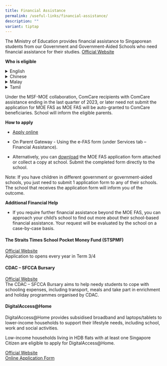 ```yaml
---
title: Financial Assistance
permalink: /useful-links/financial-assistance/
description: ""
variant: tiptap
---
```

<p>The Ministry of Education provides financial assistance to Singaporean
students from our Government and Government-Aided Schools who need financial
assistance for their studies. <a href="https://www.moe.gov.sg/financial-matters/financial-assistance" rel="noopener noreferrer nofollow" target="_blank">Official Website</a>
</p>
<p><strong>Who is eligible</strong>
</p>
<div data-type="detailGroup" class="isomer-accordion isomer-accordion-white">
<details class="isomer-details">
<summary>English</summary>
<div data-type="detailsContent" class="isomer-details-content">
<p>
<br>
</p>
<div class="isomer-image-wrapper">
<img style="width: 100%" height="auto" width="100%" alt="" src="/images/FAS/Document_4a_MOE_FAS_pamphlet__EL_.jpg">
</div>
</div>
</details>
<details class="isomer-details">
<summary>Chinese</summary>
<div data-type="detailsContent" class="isomer-details-content">
<p></p>
<div class="isomer-image-wrapper">
<img style="width: 100%" height="auto" width="100%" alt="" src="/images/FAS/Document_4b_MOE_FAS_pamphet__CL_.jpg">
</div>
</div>
</details>
<details class="isomer-details">
<summary>Malay</summary>
<div data-type="detailsContent" class="isomer-details-content">
<p></p>
<div class="isomer-image-wrapper">
<img style="width: 100%" height="auto" width="100%" alt="" src="/images/FAS/Document_4c_MOE_FAS_pamphlet__ML_.jpg">
</div>
</div>
</details>
<details class="isomer-details">
<summary>Tamil</summary>
<div data-type="detailsContent" class="isomer-details-content">
<p></p>
<div class="isomer-image-wrapper">
<img style="width: 100%" height="auto" width="100%" alt="" src="/images/FAS/Document_4d_MOE_FAS_pamphlet__TL_.jpg">
</div>
</div>
</details>
</div>
<p></p>
<p>Under the MSF-MOE collaboration, ComCare recipients with ComCare assistance
ending in the last quarter of 2023, or later need not submit the application
for MOE FAS as MOE FAS will be auto-granted to ComCare beneficiaries. School
will inform the eligible parents.</p>
<p><strong>How to apply</strong>
</p>
<ul data-tight="true" class="tight">
<li>
<p><a href="https://go.gov.sg/moe-efas" rel="noopener noreferrer nofollow" target="_blank">Apply online</a>
</p>
</li>
<li>
<p>On Parent Gateway - Using the e-FAS form (under Services tab – Financial
Assistance).</p>
</li>
<li>
<p>Alternatively, you can <a href="/files/FAS/MOE_FAS_Application_Form_2025.pdf" rel="noopener nofollow" target="_blank">download</a> the
MOE FAS application form attached or collect a copy at school. Submit the
completed form directly to the school.</p>
</li>
</ul>
<p>Note: If you have children in different government or government-aided
schools, you just need to submit 1 application form to any of their schools.
The school that receives the application form will inform you of the outcome.</p>
<p><strong>Additional Financial Help</strong>
</p>
<ul data-tight="true" class="tight">
<li>
<p>If you require further financial assistance beyond the MOE FAS, you can
approach your child’s school to find out more about their school-based
financial assistance. Your request will be evaluated by the school on a
case-by-case basis.</p>
</li>
</ul>
<h4>The Straits Times School Pocket Money Fund (STSPMF)</h4>
<p><a href="https://www.spmf.org.sg/" rel="noopener noreferrer nofollow" target="_blank">Official Website</a>
<br>Application to opens every year in Term 3/4</p>
<h4>CDAC – SFCCA Bursary</h4>
<p><a href="https://www.cdac.org.sg/developing-students/assistance-support/cdac-sfcca-bursary/" rel="noopener noreferrer nofollow" target="_blank">Official Website</a> 
<br>The CDAC – SFCCA Bursary aims to help needy students to cope with schooling
expenses, including transport, meals and take part in enrichment and holiday
programmes organised by CDAC.</p>
<h4>DigitalAccess@Home</h4>
<p>DigitalAccess@Home provides subsidised broadband and laptops/tablets to
lower-income households to support their lifestyle needs, including school,
work and social activities.</p>
<p>Low-income households living in HDB flats with at least one Singapore
Citizen are eligible to apply for DigitalAccess@Home.</p>
<p><a href="https://www.imda.gov.sg/how-we-can-help/digital-access-at-home" rel="noopener noreferrer nofollow" target="_blank">Official Website</a> 
<br><a href="https://eservice.imda.gov.sg/das/singpasslogin?strParam=login%C2%ACprotected=true" rel="noopener noreferrer nofollow" target="_blank">Online Application Form</a>
</p>